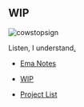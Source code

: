 ## WIP

![cowstopsign](https://github.com/elijah-team/.github/assets/50311859/3b47de0e-c685-4ade-ae54-68d27db59c87)

Listen, I understand[.](http://endofthenet.net/)

* [Ema Notes](https://elijah-team.github.io/ema-notes)

* [WIP](https://github.com/elijah-team/.github/blob/main/README.md)

* [Project List](https://github.com/elijah-team/spec-docs/blob/main/Projects.md)
  
